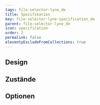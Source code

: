 ```yaml
---
tags: file-selector-lyne_de
title: Spezifikation
key: file-selector-lyne-specification_de
parent: file-selector-lyne_de
icon: specification
order: 2
permalink: false
eleventyExcludeFromCollections: true
---
```


## Design 

## Zustände

## Optionen


